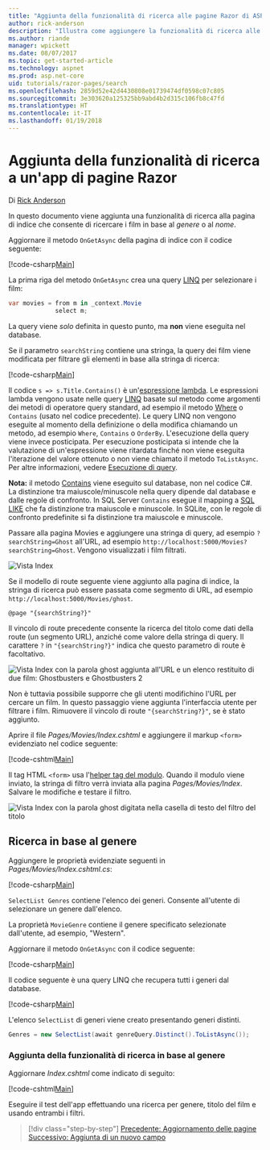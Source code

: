 ```yaml
---
title: "Aggiunta della funzionalità di ricerca alle pagine Razor di ASP.NET Core MVC"
author: rick-anderson
description: "Illustra come aggiungere la funzionalità di ricerca alle pagine Razor di ASP.NET Core"
ms.author: riande
manager: wpickett
ms.date: 08/07/2017
ms.topic: get-started-article
ms.technology: aspnet
ms.prod: asp.net-core
uid: tutorials/razor-pages/search
ms.openlocfilehash: 2859d52e42d4430808e01739474df0598c07c805
ms.sourcegitcommit: 3e303620a125325bb9abd4b2d315c106fb8c47fd
ms.translationtype: HT
ms.contentlocale: it-IT
ms.lasthandoff: 01/19/2018
---
```

# <a name="adding-search-to-a-razor-pages-app"></a>Aggiunta della funzionalità di ricerca a un'app di pagine Razor

Di [Rick Anderson](https://twitter.com/RickAndMSFT)

In questo documento viene aggiunta una funzionalità di ricerca alla pagina di indice che consente di ricercare i film in base al *genere* o al *nome*.

Aggiornare il metodo `OnGetAsync` della pagina di indice con il codice seguente:

[!code-csharp[Main](razor-pages-start/sample/RazorPagesMovie/Pages/Movies/Index.cshtml.cs?name=snippet_1stSearch)]

La prima riga del metodo `OnGetAsync` crea una query [LINQ](https://docs.microsoft.com/dotnet/csharp/programming-guide/concepts/linq/) per selezionare i film:

```csharp
var movies = from m in _context.Movie
             select m;
```

La query viene *solo* definita in questo punto, ma **non** viene eseguita nel database.

Se il parametro `searchString` contiene una stringa, la query dei film viene modificata per filtrare gli elementi in base alla stringa di ricerca:

[!code-csharp[Main](razor-pages-start/sample/RazorPagesMovie/Pages/Movies/Index.cshtml.cs?name=snippet_SearchNull)]

Il codice `s => s.Title.Contains()` è un'[espressione lambda](https://docs.microsoft.com/dotnet/csharp/programming-guide/statements-expressions-operators/lambda-expressions). Le espressioni lambda vengono usate nelle query [LINQ](https://docs.microsoft.com/dotnet/csharp/programming-guide/concepts/linq/) basate sul metodo come argomenti dei metodi di operatore query standard, ad esempio il metodo [Where](https://docs.microsoft.com/dotnet/csharp/programming-guide/concepts/linq/query-syntax-and-method-syntax-in-linq) o `Contains` (usato nel codice precedente). Le query LINQ non vengono eseguite al momento della definizione o della modifica chiamando un metodo, ad esempio `Where`, `Contains` o `OrderBy`. L'esecuzione della query viene invece posticipata. Per esecuzione posticipata si intende che la valutazione di un'espressione viene ritardata finché non viene eseguita l'iterazione del valore ottenuto o non viene chiamato il metodo `ToListAsync`. Per altre informazioni, vedere [Esecuzione di query](https://docs.microsoft.com/dotnet/framework/data/adonet/ef/language-reference/query-execution).

**Nota:** il metodo [Contains](https://docs.microsoft.com//dotnet/api/system.data.objects.dataclasses.entitycollection-1.contains) viene eseguito sul database, non nel codice C#. La distinzione tra maiuscole/minuscole nella query dipende dal database e dalle regole di confronto. In SQL Server `Contains` esegue il mapping a [SQL LIKE](https://docs.microsoft.com/sql/t-sql/language-elements/like-transact-sql) che fa distinzione tra maiuscole e minuscole. In SQLite, con le regole di confronto predefinite si fa distinzione tra maiuscole e minuscole.

Passare alla pagina Movies e aggiungere una stringa di query, ad esempio `?searchString=Ghost` all'URL, ad esempio `http://localhost:5000/Movies?searchString=Ghost`. Vengono visualizzati i film filtrati.

![Vista Index](search/_static/ghost.png)

Se il modello di route seguente viene aggiunto alla pagina di indice, la stringa di ricerca può essere passata come segmento di URL, ad esempio `http://localhost:5000/Movies/ghost`.

```cshtml
@page "{searchString?}"
```

Il vincolo di route precedente consente la ricerca del titolo come dati della route (un segmento URL), anziché come valore della stringa di query.  Il carattere `?` in `"{searchString?}"` indica che questo parametro di route è facoltativo.

![Vista Index con la parola ghost aggiunta all'URL e un elenco restituito di due film: Ghostbusters e Ghostbusters 2](search/_static/g2.png)

Non è tuttavia possibile supporre che gli utenti modifichino l'URL per cercare un film. In questo passaggio viene aggiunta l'interfaccia utente per filtrare i film. Rimuovere il vincolo di route `"{searchString?}"`, se è stato aggiunto.

Aprire il file *Pages/Movies/Index.cshtml* e aggiungere il markup `<form>` evidenziato nel codice seguente:

[!code-cshtml[Main](razor-pages-start/sample/RazorPagesMovie/Pages/Movies/Index2.cshtml?highlight=14-19&range=1-22)]

Il tag HTML `<form>` usa l'[helper tag del modulo](xref:mvc/views/working-with-forms#the-form-tag-helper). Quando il modulo viene inviato, la stringa di filtro verrà inviata alla pagina *Pages/Movies/Index*. Salvare le modifiche e testare il filtro.

![Vista Index con la parola ghost digitata nella casella di testo del filtro del titolo](search/_static/filter.png)

## <a name="search-by-genre"></a>Ricerca in base al genere

Aggiungere le proprietà evidenziate seguenti in *Pages/Movies/Index.cshtml.cs*:

[!code-csharp[Main](razor-pages-start/sample/RazorPagesMovie/Pages/Movies/Index.cshtml.cs?name=snippet_newProps&highlight=11-)]

`SelectList Genres` contiene l'elenco dei generi. Consente all'utente di selezionare un genere dall'elenco.

La proprietà `MovieGenre` contiene il genere specificato selezionate dall'utente, ad esempio, "Western".

Aggiornare il metodo `OnGetAsync` con il codice seguente:

[!code-csharp[Main](razor-pages-start/sample/RazorPagesMovie/Pages/Movies/Index.cshtml.cs?name=snippet_SearchGenre)]

Il codice seguente è una query LINQ che recupera tutti i generi dal database.

[!code-csharp[Main](razor-pages-start/sample/RazorPagesMovie/Pages/Movies/Index.cshtml.cs?name=snippet_LINQ)]

L'elenco `SelectList` di generi viene creato presentando generi distinti.

<!-- BUG in OPS
Tag snippet_selectlist's start line '75' should be less than end line '29' when resolving "[!code-csharp[Main](razor-pages-start/sample/RazorPagesMovie/Pages/Movies/Index.cshtml.cs?name=snippet_SelectList)]"

There is no start line.

[!code-csharp[Main](razor-pages-start/sample/RazorPagesMovie/Pages/Movies/Index.cshtml.cs?name=snippet_SelectList)]
-->

```csharp
Genres = new SelectList(await genreQuery.Distinct().ToListAsync());
```

### <a name="adding-search-by-genre"></a>Aggiunta della funzionalità di ricerca in base al genere

Aggiornare *Index.cshtml* come indicato di seguito:

[!code-cshtml[Main](razor-pages-start/sample/RazorPagesMovie/Pages/Movies/IndexFormGenreNoRating.cshtml?highlight=16-18&range=1-26)]

Eseguire il test dell'app effettuando una ricerca per genere, titolo del film e usando entrambi i filtri.

>[!div class="step-by-step"]
[Precedente: Aggiornamento delle pagine](xref:tutorials/razor-pages/da1)
[Successivo: Aggiunta di un nuovo campo](xref:tutorials/razor-pages/new-field)
